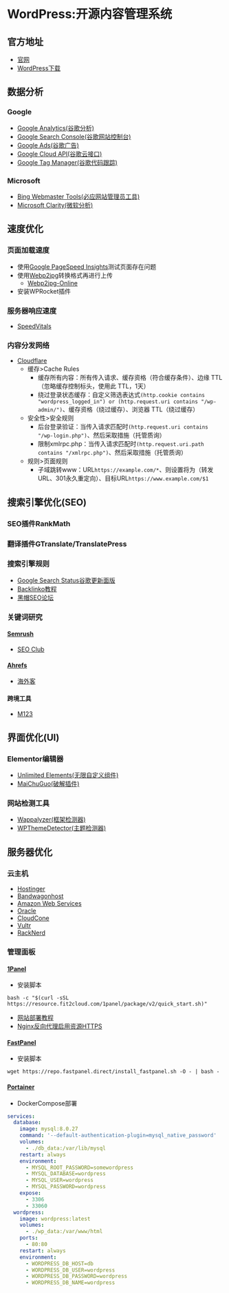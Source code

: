 # WordPress:开源内容管理系统
## 官方地址
- [官网](https://wordpress.org/)
- [WordPress下载](https://wordpress.org/latest.zip)

## 数据分析
### Google
- [Google Analytics(谷歌分析)](https://analytics.google.com/)
- [Google Search Console(谷歌网站控制台)](https://search.google.com/search-console/welcome)
- [Google Ads(谷歌广告)](https://ads.google.com/)
- [Google Cloud API(谷歌云接口)](https://console.cloud.google.com/)
- [Google Tag Manager(谷歌代码跟踪)](https://tagmanager.google.com/)
### Microsoft
- [Bing Webmaster Tools(必应网站管理员工具)](https://www.bing.com/webmasters/about)
- [Microsoft Clarity(微软分析)](https://clarity.microsoft.com/)

## 速度优化
### 页面加载速度
- 使用[Google PageSpeed Insights](https://pagespeed.web.dev/)测试页面存在问题
- 使用[Webp2jpg](https://github.com/renzhezhilu/webp2jpg-online)转换格式再进行上传
  - [Webp2jpg-Online](https://imagestool.com/webp2jpg-online/)
- 安装WPRocket插件

### 服务器响应速度
- [SpeedVitals](https://speedvitals.com/)

### 内容分发网络
- [Cloudflare](https://www.cloudflare.com/)
  - 缓存>Cache Rules
    - 缓存所有内容：所有传入请求、缓存资格（符合缓存条件）、边缘 TTL（忽略缓存控制标头，使用此 TTL，1天）
    - 绕过登录状态缓存：自定义筛选表达式`(http.cookie contains "wordpress_logged_in") or (http.request.uri contains "/wp-admin/")`、缓存资格（绕过缓存）、浏览器 TTL（绕过缓存）
  - 安全性>安全规则
    - 后台登录验证：当传入请求匹配时`(http.request.uri contains "/wp-login.php")`、然后采取措施（托管质询）
    - 限制xmlrpc.php：当传入请求匹配时`(http.request.uri.path contains "/xmlrpc.php")`、然后采取措施（托管质询）
  - 规则>页面规则
    - 子域跳转www：URL`https://example.com/*`、则设置将为（转发URL、301永久重定向）、目标URL`https://www.example.com/$1`

## 搜索引擎优化(SEO)
### SEO插件RankMath

### 翻译插件GTranslate/TranslatePress

### 搜索引擎规则
- [Google Search Status谷歌更新面版](https://status.search.google.com/)
- [Backlinko教程](https://backlinko.com)
- [黑帽SEO论坛](https://www.blackhatworld.com)

### 关键词研究
#### [Semrush](https://www.semrush.com/)
- [SEO Club](https://dash.seogroup.club/)
#### [Ahrefs](https://ahrefs.com/)
- [海外客](https://www.hiwaike.com/)
#### 跨境工具
- [M123](https://www.m123.com)

## 界面优化(UI)
### Elementor编辑器
- [Unlimited Elements(无限自定义组件)](https://unlimited-elements.com/)
- [MaiChuGuo(破解插件)](https://maichuguo.com/wordpress-plugins/)

### 网站检测工具
- [Wappalyzer(框架检测器)](https://www.wappalyzer.com/lookup/)
- [WPThemeDetector(主题检测器)](https://www.wpthemedetector.com/)

## 服务器优化
### 云主机
- [Hostinger](https://www.hostinger.com/)
- [Bandwagonhost](https://bandwagonhost.com/)
- [Amazon Web Services](https://aws.amazon.com/)
- [Oracle](https://www.oracle.com/cloud/free/)
- [CloudCone](https://cloudcone.com/)
- [Vultr](https://www.vultr.com/)
- [RackNerd](https://www.racknerd.com/)
### 管理面板
#### [1Panel](https://1panel.cn/)
- 安装脚本
```shell
bash -c "$(curl -sSL https://resource.fit2cloud.com/1panel/package/v2/quick_start.sh)"
```
- [网站部署教程](https://oyouoo.com/1panel-build-wordpress-for-beginners/)
- [Nginx反向代理启用资源HTTPS](https://zahui.fan/posts/990b6b62/)
#### [FastPanel](https://fastpanel.direct/)
- 安装脚本
```shell
wget https://repo.fastpanel.direct/install_fastpanel.sh -O - | bash -
```
#### [Portainer](https://www.portainer.io/)
- DockerCompose部署
```yaml
services:
  database:
    image: mysql:8.0.27
    command: '--default-authentication-plugin=mysql_native_password'
    volumes:
      - ./db_data:/var/lib/mysql
    restart: always
    environment:
      - MYSQL_ROOT_PASSWORD=somewordpress
      - MYSQL_DATABASE=wordpress
      - MYSQL_USER=wordpress
      - MYSQL_PASSWORD=wordpress
    expose:
      - 3306
      - 33060
  wordpress:
    image: wordpress:latest
    volumes:
      - ./wp_data:/var/www/html
    ports:
      - 80:80
    restart: always
    environment:
      - WORDPRESS_DB_HOST=db
      - WORDPRESS_DB_USER=wordpress
      - WORDPRESS_DB_PASSWORD=wordpress
      - WORDPRESS_DB_NAME=wordpress
```